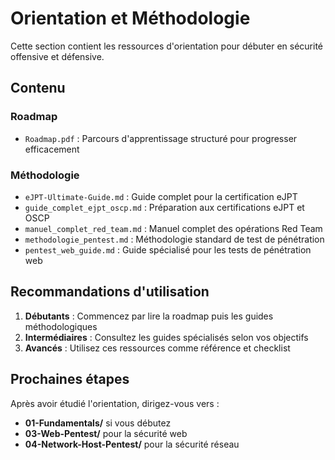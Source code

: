 # Orientation et Méthodologie

Cette section contient les ressources d'orientation pour débuter en sécurité offensive et défensive.

## Contenu

### Roadmap
- `Roadmap.pdf` : Parcours d'apprentissage structuré pour progresser efficacement

### Méthodologie
- `eJPT-Ultimate-Guide.md` : Guide complet pour la certification eJPT
- `guide_complet_ejpt_oscp.md` : Préparation aux certifications eJPT et OSCP
- `manuel_complet_red_team.md` : Manuel complet des opérations Red Team
- `methodologie_pentest.md` : Méthodologie standard de test de pénétration
- `pentest_web_guide.md` : Guide spécialisé pour les tests de pénétration web

## Recommandations d'utilisation

1. **Débutants** : Commencez par lire la roadmap puis les guides méthodologiques
2. **Intermédiaires** : Consultez les guides spécialisés selon vos objectifs
3. **Avancés** : Utilisez ces ressources comme référence et checklist

## Prochaines étapes

Après avoir étudié l'orientation, dirigez-vous vers :
- **01-Fundamentals/** si vous débutez
- **03-Web-Pentest/** pour la sécurité web
- **04-Network-Host-Pentest/** pour la sécurité réseau 